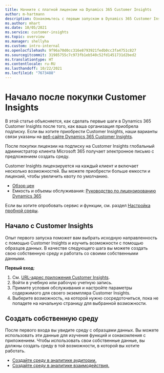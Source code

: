 ```yaml
---
title: Начните с платной лицензии на Dynamics 365 Customer Insights
author: m-hartmann
description: Ознакомьтесь с первым запуском в Dynamics 365 Customer Insights и изучите его возможности.
ms.author: mhart
ms.date: 10/05/2021
ms.service: customer-insights
ms.topic: overview
ms.manager: shellyha
ms.custom: intro-internal
ms.openlocfilehash: 9f96a70d0cc316e8793921fedb0cc3fa4751c827
ms.sourcegitcommit: 31985755c7c973fb1eb540c52fd1451731d2bed2
ms.translationtype: HT
ms.contentlocale: ru-RU
ms.lasthandoff: 10/22/2021
ms.locfileid: "7673488"
---
```

# <a name="get-started-after-purchasing-customer-insights"></a>Начало после покупки Customer Insights

В этой статье объясняется, как сделать первые шаги в Dynamics 365 Customer Insights после того, как ваша организация приобрела подписку. Если вы хотите приобрести Customer Insights, наши варианты связи указаны на [веб-сайте Dynamics 365 Customer Insights](https://dynamics.microsoft.com/ai/customer-insights/). 

После покупки лицензии на подписку на Customer Insights глобальный администратор клиента Microsoft 365 получает электронное письмо с предложением создать среду. 

Customer Insights лицензируется на каждый клиент и включает несколько возможностей. Вы можете приобрести больше емкости и лицензий, чтобы увеличить квоту по умолчанию. 
- [Обзор цен](https://dynamics.microsoft.com/ai/customer-insights/pricing/)
- Емкость и объемы обслуживания: [Руководство по лицензированию Dynamics 365](https://go.microsoft.com/fwlink/?LinkId=866544)

Если вы хотите опробовать сервис и функции, см. раздел [Настройка пробной среды](trial-signup.md).

## <a name="start-with-customer-insights"></a>Начало с Customer Insights

Опыт первого запуска поможет вам выбрать исходную направленность с помощью Customer Insights и изучить возможности с помощью образцов данных. В качестве следующего шага вы можете создать свою собственную среду и работать со своими собственными данными.

**Первый вход**:

1. См. [URL-адрес приложения Customer Insights](https://home.ci.ai.dynamics.com).
1. Войти в учебную или рабочую учетную запись. 
1. Примите условия обслуживания и настройте параметры содержимого для своего экземпляра Customer Insights.
1. Выберите возможность, на которой нужно сосредоточиться, пока не попадете на начальную страницу для выбранной возможности.

## <a name="create-your-own-environment"></a>Создать собственную среду

После первого входа вы увидите среду с образцами данных. Вы можете использовать эти данные для изучения функций и ознакомления с приложением. Чтобы использовать свои собственные данные, вы должны создать среду в той возможности, в которой вы хотите работать.

- [Создайте среду в аналитике аудитории.](audience-insights/get-started-paid.md)
- [Создайте среду в аналитике взаимодействия.](engagement-insights/create-new-environment.md) 



